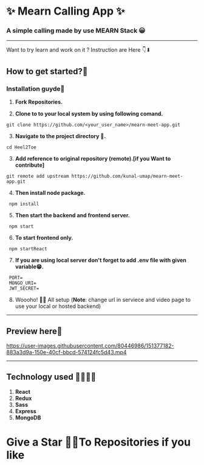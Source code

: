 # <h1>✨ Mearn Calling App ✨</h1>
<h3>A simple calling made by use MEARN Stack 😀</h3><hr>
<p>Want to try learn and work on it ? Instruction are Here 👇⬇</p>
<h2>How to get started?🤔</h2>
<h3>Installation guyde🎉</h3>

 1) **Fork Repositories.**
 
 3) **Clone to to your local system by using following comand.**
   ```
   git clone https://github.com/<your_user_name>/mearn-meet-app.git
   ```
 3) **Navigate to the project directory 📁.**
   ```
   cd Heel2Toe
   ```
 3) **Add reference to original repository (remote).[if you Want to contribute]**
   ```
   git remote add upstream https://github.com/kunal-umap/mearn-meet-app.git
   ```
 4) **Then install node package.** 
   ```
    npm install
   ```
 5) **Then start the backend and frontend server.** 
   ```
    npm start
   ```
 6) **To start frontend only.** 
   ```
    npm startReact
   ```
 7) **If you are using local server don't forget to add .env file with given variable😁.** 
   ```
    PORT=
    MONGO_URI=
    JWT_SECRET=
   ```
 8) Woooho! 🎊🥳 All setup (**Note**: change url in serviece and video page to use your local or hosted backend)
 <hr>
 <h2>Preview here🔮</h2>
 
 
https://user-images.githubusercontent.com/80446986/151377182-883a3d9a-150e-40cf-bbcd-574124fc5d43.mp4

<hr>
<h2>Technology used 👨‍💻👩‍💻</h2>

1. **React**
2. **Redux**
3. **Sass**
4. **Express**
5. **MongoDB**

# <h1>Give a Star 🌟✨To Repositories if you like</h1>
